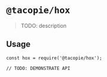 # `@tacopie/hox`

> TODO: description

## Usage

```
const hox = require('@tacopie/hox');

// TODO: DEMONSTRATE API
```
